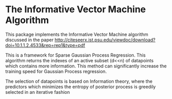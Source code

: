 # The Informative Vector Machine Algorithm
 
 This package implements the Informative Vector Machine algorithm discussed in the 
 paper http://citeseerx.ist.psu.edu/viewdoc/download?doi=10.1.1.2.4533&rep=rep1&type=pdf
 
 This is a framework for Sparse Gaussian Process Regression. This algorithm returns the indexes
 of an active subset (d<<n) of datapoints which contains more information. This method can 
 significantly increase the training speed for Gaussian Process regression.
 
 The selection of datapoints is based on Information theory, where the predictors which minimizes
 the entropy of posterior process is greedily selected in an iterative fashion
